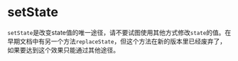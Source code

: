 # setState
`setState`是改变state值的唯一途径，请不要试图使用其他方式修改`state`的值。在早期文档中有另一个方法`replaceState`，但这个方法在新的版本里已经废弃了，如果要达到这个效果只能通过其他途径。
